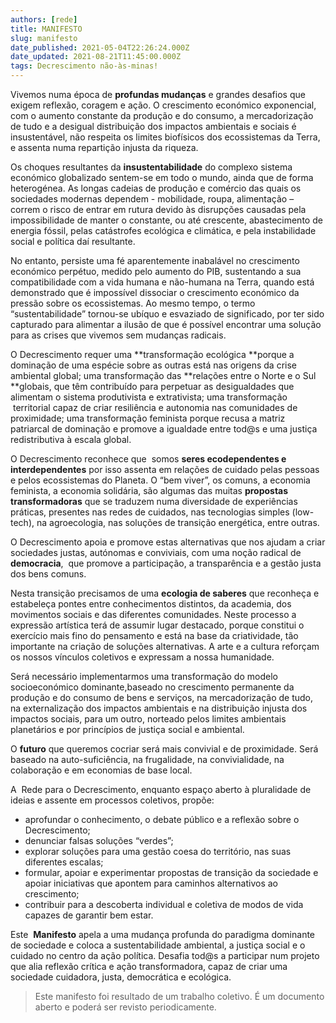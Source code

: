 ```yaml
---
authors: [rede]
title: MANIFESTO
slug: manifesto
date_published: 2021-05-04T22:26:24.000Z
date_updated: 2021-08-21T11:45:00.000Z
tags: Decrescimento não-às-minas!
---
```

Vivemos numa época de **profundas mudanças** e grandes desafios que exigem reflexão, coragem e ação. O crescimento económico exponencial, com o aumento constante da produção e do consumo, a mercadorização de tudo e a desigual distribuição dos impactos ambientais e sociais é insustentável, não respeita os limites biofísicos dos ecossistemas da Terra, e assenta numa repartição injusta da riqueza. 

Os choques resultantes da **insustentabilidade** do complexo sistema económico globalizado sentem-se em todo o mundo, ainda que de forma heterogénea. As longas cadeias de produção e comércio das quais os sociedades modernas dependem - mobilidade, roupa, alimentação – correm o risco de entrar em rutura devido às disrupções causadas pela impossibilidade de manter o constante, ou até crescente, abastecimento de energia fóssil, pelas catástrofes ecológica e climática, e pela instabilidade social e política daí resultante. 

No entanto, persiste uma fé aparentemente inabalável no crescimento económico perpétuo, medido pelo aumento do PIB, sustentando a sua compatibilidade com a vida humana e não-humana na Terra, quando está demonstrado que é impossível dissociar o crescimento económico da pressão sobre os ecossistemas. Ao mesmo tempo, o termo “sustentabilidade” tornou-se ubíquo e esvaziado de significado, por ter sido capturado para alimentar a ilusão de que é possível encontrar uma solução para as crises que vivemos sem mudanças radicais.

O Decrescimento requer uma **transformação ecológica **porque a dominação de uma espécie sobre as outras está nas origens da crise ambiental global; uma transformação das **relações entre o Norte e o Sul **globais, que têm contribuído para perpetuar as desigualdades que alimentam o sistema produtivista e extrativista; uma transformação  territorial capaz de criar resiliência e autonomia nas comunidades de proximidade; uma transformação feminista porque recusa a matriz patriarcal de dominação e promove a igualdade entre tod@s e uma justiça redistributiva à escala global. 

O Decrescimento reconhece que  somos **seres ecodependentes e interdependentes** por isso assenta em relações de cuidado pelas pessoas e pelos ecossistemas do Planeta. O “bem viver”, os comuns, a economia feminista, a economia solidária, são algumas das muitas **propostas transformadoras** que se traduzem numa diversidade de experiências práticas, presentes nas redes de cuidados, nas tecnologias simples (low-tech), na agroecologia, nas soluções de transição energética, entre outras. 

O Decrescimento apoia e promove estas alternativas que nos ajudam a criar sociedades justas, autónomas e conviviais, com uma noção radical de **democracia**,  que promove a participação, a transparência e a gestão justa dos bens comuns.

Nesta transição precisamos de uma **ecologia de saberes** que reconheça e estabeleça pontes entre conhecimentos distintos, da academia, dos movimentos sociais e das diferentes comunidades. Neste processo a expressão artística terá de assumir lugar destacado, porque constitui o exercício mais fino do pensamento e está na base da criatividade, tão importante na criação de soluções alternativas. A arte e a cultura reforçam os nossos vínculos coletivos e expressam a nossa humanidade. 

Será necessário implementarmos uma transformação do modelo socioeconómico dominante,baseado no crescimento permanente da produção e do consumo de bens e serviços, na mercadorização de tudo, na externalização dos impactos ambientais e na distribuição injusta dos impactos sociais, para um outro, norteado pelos limites ambientais planetários e por princípios de justiça social e ambiental. 

O **futuro** que queremos cocriar será mais convivial e de proximidade. Será baseado na auto-suficiência, na frugalidade, na convivialidade, na colaboração e em economias de base local. 

A  Rede para o Decrescimento, enquanto espaço aberto à pluralidade de ideias e assente em processos coletivos, propõe:

- aprofundar o conhecimento, o debate público e a reflexão sobre o Decrescimento;
- denunciar falsas soluções “verdes”;
- explorar soluções para uma gestão coesa do território, nas suas diferentes escalas; 
- formular, apoiar e experimentar propostas de transição da sociedade e apoiar iniciativas que apontem para caminhos alternativos ao crescimento; 
- contribuir para a descoberta individual e coletiva de modos de vida capazes de garantir bem estar. 

Este  **Manifesto** apela a uma mudança profunda do paradigma dominante de sociedade e coloca a sustentabilidade ambiental, a justiça social e o cuidado no centro da ação política. Desafia tod@s a participar num projeto que alia reflexão crítica e ação transformadora, capaz de criar uma sociedade cuidadora, justa, democrática e ecológica.

> Este manifesto foi resultado de um trabalho coletivo. É um documento aberto e poderá ser revisto periodicamente.
